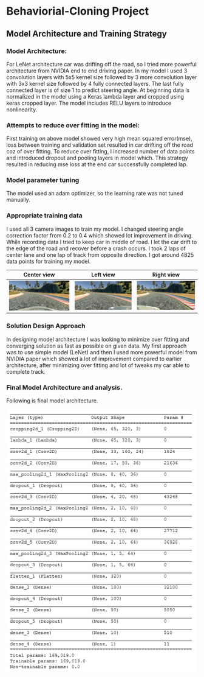 # Behaviorial-Cloning Project

## Model Architecture and Training Strategy

### Model Architecture:
For LeNet architecture car was drifting off the road, so I tried more powerful architecture from NVIDIA end to end driving paper. In my
model I used 3 convolution layers with 5x5 kernel size followed by 3 more convolution layer with 3x3 kernel size followed by 4 fully 
connected layers. The last fully connected layer is of size 1 to predict steering angle. At beginning data is normalized in the model 
using a Keras lambda layer and cropped using keras cropped layer. The model includes RELU layers to introduce nonlinearity.

### Attempts to reduce over fitting in the model:
First training on above model showed very high mean squared error(mse), loss between training and validation set resulted in car drifting
off the road coz of over fitting. To reduce over fitting, I increased number of data points and introduced dropout and pooling layers in
model which. This strategy resulted in reducing mse loss at the end car successfully completed lap.

### Model parameter tuning
The model used an adam optimizer, so the learning rate was not tuned manually.

### Appropriate training data
I used all 3 camera images to train my model. I changed steering angle correction factor from 0.2 to 0.4 which showed lot improvement in
driving. While recording data I tried to keep car in middle of road. I let the car drift to the edge of the road and recover before a 
crash occurs. I took 2 laps of center lane and one lap of track from opposite direction. I got around 4825 data points for training my 
model.

Center view | Left view | Right view
------------ | ------------- | -------------
![alt_text-1](https://github.com/oalahurikar/Behaviorial-Cloning/blob/master/Images%20and%20Graphs/Camera%20Center.jpg) | ![alt_text-2](https://github.com/oalahurikar/Behaviorial-Cloning/blob/master/Images%20and%20Graphs/Camera%20Left.jpg) | ![alt_text-3](https://github.com/oalahurikar/Behaviorial-Cloning/blob/master/Images%20and%20Graphs/Camera%20Right.jpg) 

### Solution Design Approach
In designing model architecture I was looking to minimize over fitting and converging solution as fast as possible on given data. My first approach was to use simple model (LeNet) and then I used more powerful model from NVIDIA paper which showed a lot of improvement compared to earlier architecture, after minimizing over fitting and lot of tweaks my car able to complete track. 

### Final Model Architecture and analysis.
Following is final model architecture. 

![alt_text-1](https://github.com/oalahurikar/Behaviorial-Cloning/blob/master/Images%20and%20Graphs/CNN%20Arcitecture.png) 
